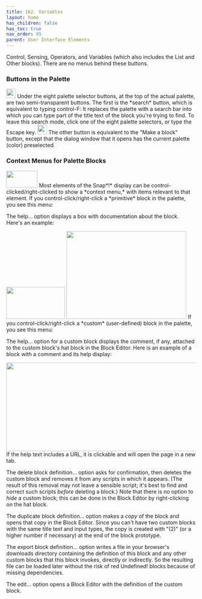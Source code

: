 ```yaml
---
title: 162. Variables
layout: home
has_children: false
has_toc: true
nav_order: 95
parent: User Interface Elements
---
```


Control, Sensing, Operators, and Variables (which also includes the List
and Other blocks). There are no menus behind these buttons.

### Buttons in the Palette

<img src="/snap-manual/assets/images/image1043.png" style="width:25px; height:25px">
Under the eight palette selector buttons,
at the top of the actual palette, are two semi-transparent buttons. The
first is the *search* button, which is equivalent to typing control-F:
It replaces the palette with a search bar into which you can type part
of the title text of the block you're trying to find. To leave this
search mode, click one of the eight palette selectors, or type the
Escape key.

<img src="/snap-manual/assets/images/image1044.png" style="width:25px; height:25px">
The other button is equivalent to the
"Make a block" button, except that the dialog window that it opens has
the current palette (color) preselected.

### Context Menus for Palette Blocks

<img src="/snap-manual/assets/images/image1045.png" style="width:83px; height:44px">
Most elements of the Snap*!* display can
be control-clicked/right-clicked to show a *context menu,* with items
relevant to that element. If you control-click/right-click a *primitive*
block in the palette, you see this menu:

The help... option displays a box with documentation about the block.
Here's an example:

<img src="/snap-manual/assets/images/image1046.png" style="width:156px; height:85px">
<img src="/snap-manual/assets/images/image1047.png" style="width:319px; height:233px">
If you control-click/right-click a
*custom* (user-defined) block in the palette, you see this menu:

The help... option for a custom block displays the comment, if any,
attached to the custom block's hat block in the Block Editor. Here is an
example of a block with a comment and its help display:

<img src="/snap-manual/assets/images/image1048.png" style="width:649px; height:235px">
If the help text includes a URL, it is
clickable and will open the page in a new tab.

The delete block definition... option asks for confirmation, then
deletes the custom block and removes it from any scripts in which it
appears. (The result of this removal may not leave a sensible script;
it's best to find and correct such scripts *before* deleting a block.)
Note that there is no option to *hide* a custom block; this can be done
in the Block Editor by right-clicking on the hat block.

The duplicate block definition... option makes a *copy* of the block and
opens that copy in the Block Editor. Since you can't have two custom
blocks with the same title text and input types, the copy is created
with "(2)" (or a higher number if necessary) at the end of the block
prototype.

The export block definition... option writes a file in your browser's
downloads directory containing the definition of this block and any
other custom blocks that this block invokes, directly or indirectly. So
the resulting file can be loaded later without the risk of red
Undefined! blocks because of missing dependencies.

The edit... option opens a Block Editor with the definition of the
custom block.

